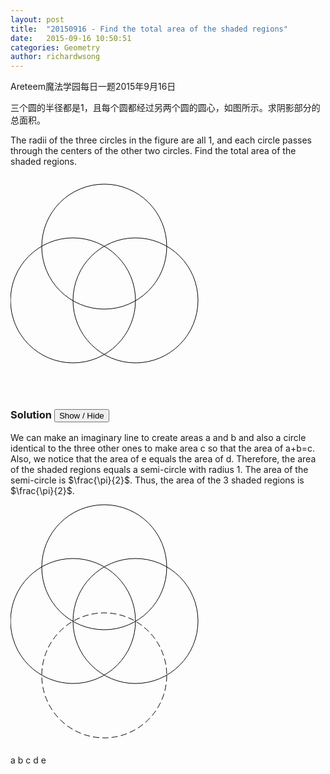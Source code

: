 ```yaml
---
layout: post
title:  "20150916 - Find the total area of the shaded regions"
date:   2015-09-16 10:50:51
categories: Geometry
author: richardwsong
---
```


Areteem魔法学园每日一题2015年9月16日

三个圆的半径都是1，且每个圆都经过另两个圆的圆心，如图所示。求阴影部分的总面积。

The radii of the three circles in the figure are all 1, and each circle passes through the centers of the other two circles. Find the total area of the shaded regions.

<svg width="350" height="350">
  <circle cx="100" cy="200" r="100" fill="white" style="stroke:rgb(0,0,0);stroke-width:1;fill-opacity:0"/>
  <circle cx="200" cy="200" r="100" fill="white" style="stroke:rgb(0,0,0);stroke-width:1;fill-opacity:0"/>
  <circle cx="150" cy="114" r="100" fill="white" style="stroke:rgb(0,0,0);stroke-width:1;fill-opacity:0"/>  
  
<path d="M50 114
           A 100 100, 0, 0, 0, 100 200
           A 100 100, 0, 0, 1, 150 114
          A 100 100, 0, 0, 0, 50 113
           " fill="lightblue"/>
  
 <path d="M150 113
           A 100 100, 0, 0, 1, 250 114
           A 100 100, 0, 0, 1, 200 200
           A 100 100, 0, 0, 0, 150 114           
           " fill="lightblue"/>
  
  <path d="M200 200
           A 100 100, 0, 0, 1, 150 287
           A 100 100, 0, 0, 1, 100 200
           A 100 100, 0, 0, 0, 200 200
           " fill="lightblue"/>
</svg>

### Solution <button>Show / Hide</button>

<solution>
	We can make an imaginary line to create areas a and b and also a circle identical to the three other ones to make area c so that the area of a+b=c. Also, we notice that the area of e equals the area of d. Therefore, the area of the shaded regions equals a semi-circle with radius 1. The area of the semi-circle is $\frac{\pi}{2}$. Thus, the area of the 3 shaded regions is $\frac{\pi}{2}$.


<svg width="400" height="400">
  <circle cx="100" cy="200" r="100" fill="white" style="stroke:rgb(0,0,0);stroke-width:1;fill-opacity:0"/>
  <circle cx="200" cy="200" r="100" fill="white" style="stroke:rgb(0,0,0);stroke-width:1;fill-opacity:0"/>
  <circle cx="150" cy="114" r="100" fill="white" style="stroke:rgb(0,0,0);stroke-width:1;fill-opacity:0"/>  
  
   <circle cx="150" cy="287" r="100" fill="white" style="stroke:rgb(0,0,0);stroke-width:1;fill-opacity:0;stroke-dasharray: 10 5"/> 

  
  
<path d="M50 114
           A 100 100, 0, 0, 0, 100 200
           A 100 100, 0, 0, 1, 150 114
          A 100 100, 0, 0, 0, 50 113
           " fill="lightblue"/>
<path d="M150 113
           A 100 100, 0, 0, 1, 250 114
           A 100 100, 0, 0, 1, 200 200
           A 100 100, 0, 0, 0, 150 114           
           " fill="lightblue"/>
<path d="M200 200
           A 100 100, 0, 0, 1, 150 287
           A 100 100, 0, 0, 1, 100 200
           A 100 100, 0, 0, 0, 200 200
           " fill="lightblue"/>
 <line x1="50" y1="113" x2="250" y2="113" style="stroke:black;stroke-dasharray: 10 5"/>
 <text x="100" y="110">a</text>
 <text x="200" y="110">b</text>
 <text x="150" y="200">c</text>
 <text x="150" y="150">d</text>
 <text x="150" y="250">e</text> 
</svg>
</solution>
